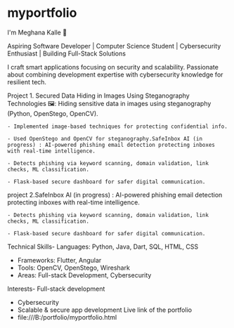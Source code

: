 # myportfolio
I'm Meghana Kalle 👋

Aspiring Software Developer | Computer Science Student | Cybersecurity Enthusiast | Building Full-Stack Solutions

I craft smart applications focusing on security and scalability. Passionate about combining development expertise with cybersecurity knowledge for resilient tech.

Project 1. Secured Data Hiding in Images Using Steganography Technologies 🖼️: Hiding sensitive data in images using steganography (Python, OpenStego, OpenCV).
   
    - Implemented image-based techniques for protecting confidential info.
   
    - Used OpenStego and OpenCV for steganography.SafeInbox AI (in progress) : AI-powered phishing email detection protecting inboxes with real-time intelligence.
   
    - Detects phishing via keyword scanning, domain validation, link checks, ML classification.
    
    - Flask-based secure dashboard for safer digital communication.

project 2.SafeInbox AI (in progress) : AI-powered phishing email detection protecting inboxes with real-time intelligence.
    
    - Detects phishing via keyword scanning, domain validation, link checks, ML classification.
   
    - Flask-based secure dashboard for safer digital communication.

Technical Skills- Languages: Python, Java, Dart, SQL, HTML, CSS
- Frameworks: Flutter, Angular
- Tools: OpenCV, OpenStego, Wireshark
- Areas: Full-stack Development, Cybersecurity

Interests- Full-stack development
- Cybersecurity
- Scalable & secure app development
Live link of the portfolio
- file:///B:/portfolio/myportfolio.html
